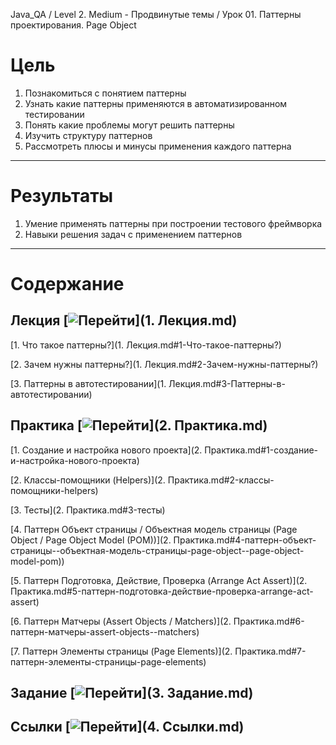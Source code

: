 Java_QA / Level 2. Medium - Продвинутые темы / Урок 01. Паттерны проектирования. Page Object

# Цель

1. Познакомиться с понятием паттерны
2. Узнать какие паттерны применяются в автоматизированном тестировании
3. Понять какие проблемы могут решить паттерны
4. Изучить структуру паттернов
5. Рассмотреть плюсы и минусы применения каждого паттерна

***

# Результаты

1. Умение применять паттерны при построении тестового фреймворка
2. Навыки решения задач с применением паттернов

***

# Содержание


## Лекция [![Перейти](https://img.shields.io/badge/-%D0%9F%D0%B5%D1%80%D0%B5%D0%B9%D1%82%D0%B8-blue)](1. Лекция.md)

[1. Что такое паттерны?](1. Лекция.md#1-Что-такое-паттерны?)

[2. Зачем нужны паттерны?](1. Лекция.md#2-Зачем-нужны-паттерны?)

[3. Паттерны в автотестировании](1. Лекция.md#3-Паттерны-в-автотестировании)

## Практика [![Перейти](https://img.shields.io/badge/-%D0%9F%D0%B5%D1%80%D0%B5%D0%B9%D1%82%D0%B8-blue)](2. Практика.md)

[1. Создание и настройка нового проекта](2. Практика.md#1-создание-и-настройка-нового-проекта)

[2. Классы-помощники (Helpers)](2. Практика.md#2-классы-помощники-helpers)

[3. Тесты](2. Практика.md#3-тесты)

[4. Паттерн Объект страницы / Объектная модель страницы (Page Object / Page Object Model (POM))](2. Практика.md#4-паттерн-объект-страницы--объектная-модель-страницы-page-object--page-object-model-pom))

[5. Паттерн Подготовка, Действие, Проверка (Arrange Act Assert)](2. Практика.md#5-паттерн-подготовка-действие-проверка-arrange-act-assert)

[6. Паттерн Матчеры (Assert Objects / Matchers)](2. Практика.md#6-паттерн-матчеры-assert-objects--matchers)

[7. Паттерн Элементы страницы (Page Elements)](2. Практика.md#7-паттерн-элементы-страницы-page-elements)

## Задание [![Перейти](https://img.shields.io/badge/-%D0%9F%D0%B5%D1%80%D0%B5%D0%B9%D1%82%D0%B8-blue)](3. Задание.md)

## Ссылки [![Перейти](https://img.shields.io/badge/-%D0%9F%D0%B5%D1%80%D0%B5%D0%B9%D1%82%D0%B8-blue)](4. Ссылки.md)